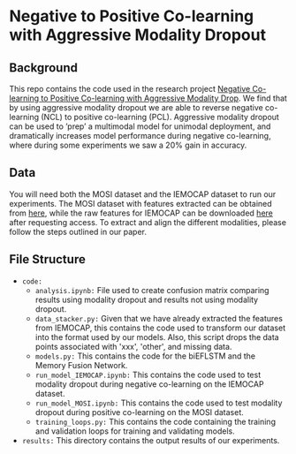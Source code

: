 # Negative to Positive Co-learning with Aggressive Modality Dropout
## Background
This repo contains the code used in the research project [Negative Co-learning to Positive Co-learning with Aggressive Modality Drop](https://drive.google.com/file/d/1bwqcazWJhACQkEVYfpYC_pG_IeetzBvR/view). 
We find that by using aggressive modality
dropout we are able to reverse negative
co-learning (NCL) to positive co-learning
(PCL). Aggressive modality dropout can
be used to ’prep’ a multimodal model for
unimodal deployment, and dramatically increases model performance during negative co-learning, where during some experiments we saw a 20% gain in accuracy.

## Data
You will need both the MOSI dataset and the IEMOCAP dataset to run our experiments. The MOSI dataset with features extracted can be obtained from [here](https://github.com/pliang279/MFN/tree/master/data), while the raw features for IEMOCAP can be downloaded [here](https://sail.usc.edu/iemocap/) after requesting access. To extract and align the different modalities, please follow the steps outlined in our paper.

## File Structure

* `code:`
  * `analysis.ipynb:` File used to create confusion matrix comparing results using modality dropout and results not using modality dropout.
  * `data_stacker.py:` Given that we have already extracted the features from IEMOCAP, this contains the code used to transform our dataset into the format used by our models. Also, this script drops the data points associated with 'xxx', 'other', and missing data.
  * `models.py:` This contains the code for the biEFLSTM and the Memory Fusion Network.
  * `run_model_IEMOCAP.ipynb:` This contains the code used to test modality dropout during negative co-learning on the IEMOCAP dataset.
  * `run_model_MOSI.ipynb:` This contains the code used to test modality dropout during positive co-learning on the MOSI dataset.
  * `training_loops.py:` This contains the code containing the training and validation loops for training and validating models.
* `results:` This directory contains the output results of our experiments.
